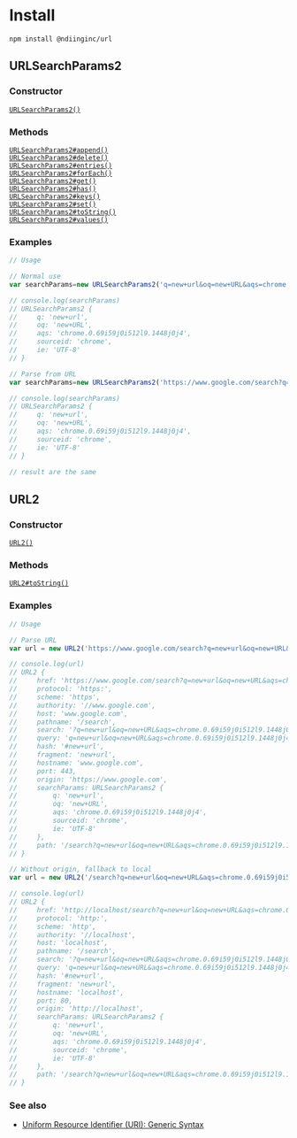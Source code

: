 # Install

```
npm install @ndiinginc/url
```

## URLSearchParams2

<!-- constructor -->
### Constructor
<dl>
    <dt><code><a href="./docs//urlsearch-params-2.md">URLSearchParams2()</a></code></dt>
    <dd></dd>
</dl>
<!-- constructor -->

<!-- properties -->
<!-- properties -->

<!-- staticproperties -->
<!-- staticproperties -->

<!-- methods -->
### Methods
<dl>
    <dt><code><a href="./docs/urlsearch-params-2/append.md">URLSearchParams2#append()</a></code></dt>
    <dd></dd>
    <dt><code><a href="./docs/urlsearch-params-2/delete.md">URLSearchParams2#delete()</a></code></dt>
    <dd></dd>
    <dt><code><a href="./docs/urlsearch-params-2/entries.md">URLSearchParams2#entries()</a></code></dt>
    <dd></dd>
    <dt><code><a href="./docs/urlsearch-params-2/for-each.md">URLSearchParams2#forEach()</a></code></dt>
    <dd></dd>
    <dt><code><a href="./docs/urlsearch-params-2/get.md">URLSearchParams2#get()</a></code></dt>
    <dd></dd>
    <dt><code><a href="./docs/urlsearch-params-2/has.md">URLSearchParams2#has()</a></code></dt>
    <dd></dd>
    <dt><code><a href="./docs/urlsearch-params-2/keys.md">URLSearchParams2#keys()</a></code></dt>
    <dd></dd>
    <dt><code><a href="./docs/urlsearch-params-2/set.md">URLSearchParams2#set()</a></code></dt>
    <dd></dd>
    <dt><code><a href="./docs/urlsearch-params-2/to-string.md">URLSearchParams2#toString()</a></code></dt>
    <dd></dd>
    <dt><code><a href="./docs/urlsearch-params-2/values.md">URLSearchParams2#values()</a></code></dt>
    <dd></dd>
</dl>
<!-- methods -->

<!-- staticmethods -->
<!-- staticmethods -->

<!-- examples -->
### Examples
```js
// Usage// Normal usevar searchParams=new URLSearchParams2('q=new+url&oq=new+URL&aqs=chrome.0.69i59j0i512l9.1448j0j4&sourceid=chrome&ie=UTF-8')// console.log(searchParams)// URLSearchParams2 {//     q: 'new+url',//     oq: 'new+URL',//     aqs: 'chrome.0.69i59j0i512l9.1448j0j4',//     sourceid: 'chrome',//     ie: 'UTF-8'// }// Parse from URLvar searchParams=new URLSearchParams2('https://www.google.com/search?q=new+url&oq=new+URL&aqs=chrome.0.69i59j0i512l9.1448j0j4&sourceid=chrome&ie=UTF-8#new+url')// console.log(searchParams)// URLSearchParams2 {//     q: 'new+url',//     oq: 'new+URL',//     aqs: 'chrome.0.69i59j0i512l9.1448j0j4',//     sourceid: 'chrome',//     ie: 'UTF-8'// }// result are the same
```

<!-- examples -->

<!-- see -->
<!-- see -->
## URL2

<!-- constructor -->
### Constructor
<dl>
    <dt><code><a href="./docs//url2.md">URL2()</a></code></dt>
    <dd></dd>
</dl>
<!-- constructor -->

<!-- properties -->
<!-- properties -->

<!-- staticproperties -->
<!-- staticproperties -->

<!-- methods -->
### Methods
<dl>
    <dt><code><a href="./docs/url2/to-string.md">URL2#toString()</a></code></dt>
    <dd></dd>
</dl>
<!-- methods -->

<!-- staticmethods -->
<!-- staticmethods -->

<!-- examples -->
### Examples
```js
// Usage// Parse URLvar url = new URL2('https://www.google.com/search?q=new+url&oq=new+URL&aqs=chrome.0.69i59j0i512l9.1448j0j4&sourceid=chrome&ie=UTF-8#new+url')// console.log(url)// URL2 {//     href: 'https://www.google.com/search?q=new+url&oq=new+URL&aqs=chrome.0.69i59j0i512l9.1448j0j4&sourceid=chrome&ie=UTF-8#new+url',//     protocol: 'https:',//     scheme: 'https',//     authority: '//www.google.com',//     host: 'www.google.com',//     pathname: '/search',//     search: '?q=new+url&oq=new+URL&aqs=chrome.0.69i59j0i512l9.1448j0j4&sourceid=chrome&ie=UTF-8',//     query: 'q=new+url&oq=new+URL&aqs=chrome.0.69i59j0i512l9.1448j0j4&sourceid=chrome&ie=UTF-8',//     hash: '#new+url',//     fragment: 'new+url',//     hostname: 'www.google.com',//     port: 443,//     origin: 'https://www.google.com',//     searchParams: URLSearchParams2 {//         q: 'new+url',//         oq: 'new+URL',//         aqs: 'chrome.0.69i59j0i512l9.1448j0j4',//         sourceid: 'chrome',//         ie: 'UTF-8'//     },//     path: '/search?q=new+url&oq=new+URL&aqs=chrome.0.69i59j0i512l9.1448j0j4&sourceid=chrome&ie=UTF-8#new+url'// }// Without origin, fallback to localvar url = new URL2('/search?q=new+url&oq=new+URL&aqs=chrome.0.69i59j0i512l9.1448j0j4&sourceid=chrome&ie=UTF-8#new+url')// console.log(url)// URL2 {//     href: 'http://localhost/search?q=new+url&oq=new+URL&aqs=chrome.0.69i59j0i512l9.1448j0j4&sourceid=chrome&ie=UTF-8#new+url',//     protocol: 'http:',//     scheme: 'http',//     authority: '//localhost',//     host: 'localhost',//     pathname: '/search',//     search: '?q=new+url&oq=new+URL&aqs=chrome.0.69i59j0i512l9.1448j0j4&sourceid=chrome&ie=UTF-8',//     query: 'q=new+url&oq=new+URL&aqs=chrome.0.69i59j0i512l9.1448j0j4&sourceid=chrome&ie=UTF-8',//     hash: '#new+url',//     fragment: 'new+url',//     hostname: 'localhost',//     port: 80,//     origin: 'http://localhost',//     searchParams: URLSearchParams2 {//         q: 'new+url',//         oq: 'new+URL',//         aqs: 'chrome.0.69i59j0i512l9.1448j0j4',//         sourceid: 'chrome',//         ie: 'UTF-8'//     },//     path: '/search?q=new+url&oq=new+URL&aqs=chrome.0.69i59j0i512l9.1448j0j4&sourceid=chrome&ie=UTF-8#new+url'// }
```

<!-- examples -->

<!-- see -->
### See also
- [Uniform Resource Identifier (URI): Generic Syntax](https://www.rfc-editor.org/rfc/rfc3986)
<!-- see -->
